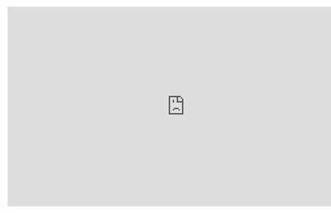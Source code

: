 <iframe style="border: 1px solid rgba(0, 0, 0, 0.1);" width="800" height="450" src="https://www.figma.com/embed?embed_host=share&url=https%3A%2F%2Fwww.figma.com%2Fproto%2FXWsWIYoVgwXEL1lBPndOlX%2Fappdecomida.cursae%3Fnode-id%3D3-15%26t%3D0voAZCgAYgreQLM2-1%26scaling%3Dscale-down%26content-scaling%3Dfixed%26page-id%3D0%253A1" allowfullscreen></iframe>
